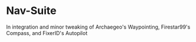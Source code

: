 # Nav-Suite
In integration and minor tweaking of Archaegeo's Waypointing, Firestar99's Compass, and FixerID's Autopilot
